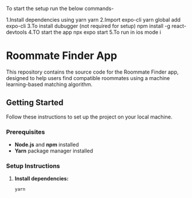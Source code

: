 To start the setup run the below commands-

1.Install dependencies using yarn
	yarn
2.Import expo-cli
	yarn global add expo-cli
3.To install dubugger (not required for setup)
	npm install -g react-devtools
4.TO start the app
	npx expo start
5.To run in ios mode
	i


# Roommate Finder App

This repository contains the source code for the Roommate Finder app, designed to help users find compatible roommates using a machine learning-based matching algorithm.

## Getting Started

Follow these instructions to set up the project on your local machine.

### Prerequisites

- **Node.js** and **npm** installed
- **Yarn** package manager installed

### Setup Instructions

1. **Install dependencies:**
   ```bash
   yarn

